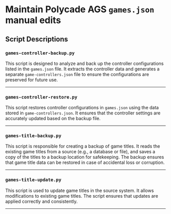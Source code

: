 # Maintain Polycade AGS `games.json` manual edits

## Script Descriptions

### `games-controller-backup.py`
This script is designed to analyze and back up the controller configurations listed in the `games.json` file. It extracts the controller data and generates a separate `game-controllers.json` file to ensure the configurations are preserved for future use.

---

### `games-controller-restore.py`
This script restores controller configurations in `games.json` using the data stored in `game-controllers.json`. It ensures that the controller settings are accurately updated based on the backup file.

---

### `games-title-backup.py`

This script is responsible for creating a backup of game titles.
It reads the existing game titles from a source (e.g., a database or file),
and saves a copy of the titles to a backup location for safekeeping.
The backup ensures that game title data can be restored in case of accidental loss or corruption.

---

### `games-title-update.py`

This script is used to update game titles in the source system.
It allows modifications to existing game titles.
The script ensures that updates are applied correctly and consistently.

---